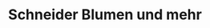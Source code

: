 ---
title: "Schneider Blumen und mehr"
url: /duesseldorf/schneider-blumen-und-mehr/
shop: Blumen
---
